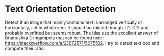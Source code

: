 # Text Orientation Detection

Detect if an image that mainly contains text is arranged vertically or horizontally, not in which sens it should be rotated though. It's DIY and probably overfitted but seems robust. The idea use the excellent answer of Dhanushka Dangampola that can be found here :   https://stackoverflow.com/a/23672571/5075502. I try to detect text box and compute their ratio. 
